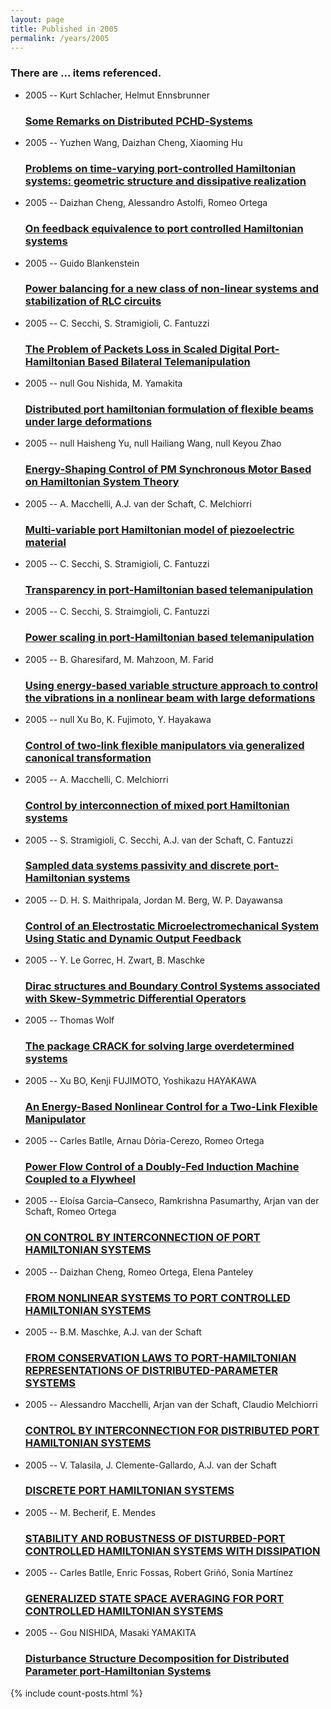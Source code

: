 ```yaml
---
layout: page
title: Published in 2005
permalink: /years/2005
---
```


<h3 id="number-posts">There are ... items referenced.</h3>
<ul class="post-list">

  <li>
    <span class="post-meta">2005 -- Kurt Schlacher, Helmut Ennsbrunner</span>
    <h3><a class="post-link" href="{{ site.baseurl }}/some-remarks-on-distributed-pchd-systems">Some Remarks on Distributed PCHD‐Systems</a></h3>
  </li>
  <li>
    <span class="post-meta">2005 -- Yuzhen Wang, Daizhan Cheng, Xiaoming Hu</span>
    <h3><a class="post-link" href="{{ site.baseurl }}/problems-on-time-varying-port-controlled-hamiltonian-systems-geometric-structure-and-dissipative-realization">Problems on time-varying port-controlled Hamiltonian systems: geometric structure and dissipative realization</a></h3>
  </li>
  <li>
    <span class="post-meta">2005 -- Daizhan Cheng, Alessandro Astolfi, Romeo Ortega</span>
    <h3><a class="post-link" href="{{ site.baseurl }}/on-feedback-equivalence-to-port-controlled-hamiltonian-systems">On feedback equivalence to port controlled Hamiltonian systems</a></h3>
  </li>
  <li>
    <span class="post-meta">2005 -- Guido Blankenstein</span>
    <h3><a class="post-link" href="{{ site.baseurl }}/power-balancing-for-a-new-class-of-non-linear-systems-and-stabilization-of-rlc-circuits">Power balancing for a new class of non-linear systems and stabilization of RLC circuits</a></h3>
  </li>
  <li>
    <span class="post-meta">2005 -- C. Secchi, S. Stramigioli, C. Fantuzzi</span>
    <h3><a class="post-link" href="{{ site.baseurl }}/the-problem-of-packets-loss-in-scaled-digital-port-hamiltonian-based-bilateral-telemanipulation">The Problem of Packets Loss in Scaled Digital Port-Hamiltonian Based Bilateral Telemanipulation</a></h3>
  </li>
  <li>
    <span class="post-meta">2005 -- null Gou Nishida, M. Yamakita</span>
    <h3><a class="post-link" href="{{ site.baseurl }}/distributed-port-hamiltonian-formulation-of-flexible-beams-under-large-deformations">Distributed port hamiltonian formulation of flexible beams under large deformations</a></h3>
  </li>
  <li>
    <span class="post-meta">2005 -- null Haisheng Yu, null Hailiang Wang, null Keyou Zhao</span>
    <h3><a class="post-link" href="{{ site.baseurl }}/energy-shaping-control-of-pm-synchronous-motor-based-on-hamiltonian-system-theory">Energy-Shaping Control of PM Synchronous Motor Based on Hamiltonian System Theory</a></h3>
  </li>
  <li>
    <span class="post-meta">2005 -- A. Macchelli, A.J. van der Schaft, C. Melchiorri</span>
    <h3><a class="post-link" href="{{ site.baseurl }}/multi-variable-port-hamiltonian-model-of-piezoelectric-material">Multi-variable port Hamiltonian model of piezoelectric material</a></h3>
  </li>
  <li>
    <span class="post-meta">2005 -- C. Secchi, S. Stramigioli, C. Fantuzzi</span>
    <h3><a class="post-link" href="{{ site.baseurl }}/transparency-in-port-hamiltonian-based-telemanipulation0">Transparency in port-Hamiltonian based telemanipulation</a></h3>
  </li>
  <li>
    <span class="post-meta">2005 -- C. Secchi, S. Straimgioli, C. Fantuzzi</span>
    <h3><a class="post-link" href="{{ site.baseurl }}/power-scaling-in-port-hamiltonian-based-telemanipulation">Power scaling in port-Hamiltonian based telemanipulation</a></h3>
  </li>
  <li>
    <span class="post-meta">2005 -- B. Gharesifard, M. Mahzoon, M. Farid</span>
    <h3><a class="post-link" href="{{ site.baseurl }}/using-energy-based-variable-structure-approach-to-control-the-vibrations-in-a-nonlinear-beam-with-large-deformations">Using energy-based variable structure approach to control the vibrations in a nonlinear beam with large deformations</a></h3>
  </li>
  <li>
    <span class="post-meta">2005 -- null Xu Bo, K. Fujimoto, Y. Hayakawa</span>
    <h3><a class="post-link" href="{{ site.baseurl }}/control-of-two-link-flexible-manipulators-via-generalized-canonical-transformation">Control of two-link flexible manipulators via generalized canonical transformation</a></h3>
  </li>
  <li>
    <span class="post-meta">2005 -- A. Macchelli, C. Melchiorri</span>
    <h3><a class="post-link" href="{{ site.baseurl }}/control-by-interconnection-of-mixed-port-hamiltonian-systems">Control by interconnection of mixed port Hamiltonian systems</a></h3>
  </li>
  <li>
    <span class="post-meta">2005 -- S. Stramigioli, C. Secchi, A.J. van der Schaft, C. Fantuzzi</span>
    <h3><a class="post-link" href="{{ site.baseurl }}/sampled-data-systems-passivity-and-discrete-port-hamiltonian-systems">Sampled data systems passivity and discrete port-Hamiltonian systems</a></h3>
  </li>
  <li>
    <span class="post-meta">2005 -- D. H. S. Maithripala, Jordan M. Berg, W. P. Dayawansa</span>
    <h3><a class="post-link" href="{{ site.baseurl }}/control-of-an-electrostatic-microelectromechanical-system-using-static-and-dynamic-output-feedback">Control of an Electrostatic Microelectromechanical System Using Static and Dynamic Output Feedback</a></h3>
  </li>
  <li>
    <span class="post-meta">2005 -- Y. Le Gorrec, H. Zwart, B. Maschke</span>
    <h3><a class="post-link" href="{{ site.baseurl }}/dirac-structures-and-boundary-control-systems-associated-with-skew-symmetric-differential-operators">Dirac structures and Boundary Control Systems associated with Skew-Symmetric Differential Operators</a></h3>
  </li>
  <li>
    <span class="post-meta">2005 -- Thomas Wolf</span>
    <h3><a class="post-link" href="{{ site.baseurl }}/the-package-crack-for-solving-large-overdetermined-systems">The package CRACK for solving large overdetermined systems</a></h3>
  </li>
  <li>
    <span class="post-meta">2005 -- Xu BO, Kenji FUJIMOTO, Yoshikazu HAYAKAWA</span>
    <h3><a class="post-link" href="{{ site.baseurl }}/an-energy-based-nonlinear-control-for-a-two-link-flexible-manipulator">An Energy-Based Nonlinear Control for a Two-Link Flexible Manipulator</a></h3>
  </li>
  <li>
    <span class="post-meta">2005 -- Carles Batlle, Arnau Dòria-Cerezo, Romeo Ortega</span>
    <h3><a class="post-link" href="{{ site.baseurl }}/power-flow-control-of-a-doubly-fed-induction-machine-coupled-to-a-flywheel">Power Flow Control of a Doubly-Fed Induction Machine Coupled to a Flywheel</a></h3>
  </li>
  <li>
    <span class="post-meta">2005 -- Eloísa Garcia–Canseco, Ramkrishna Pasumarthy, Arjan van der Schaft, Romeo Ortega</span>
    <h3><a class="post-link" href="{{ site.baseurl }}/on-control-by-interconnection-of-port-hamiltonian-systems">ON CONTROL BY INTERCONNECTION OF PORT HAMILTONIAN SYSTEMS</a></h3>
  </li>
  <li>
    <span class="post-meta">2005 -- Daizhan Cheng, Romeo Ortega, Elena Panteley</span>
    <h3><a class="post-link" href="{{ site.baseurl }}/from-nonlinear-systems-to-port-controlled-hamiltonian-systems">FROM NONLINEAR SYSTEMS TO PORT CONTROLLED HAMILTONIAN SYSTEMS</a></h3>
  </li>
  <li>
    <span class="post-meta">2005 -- B.M. Maschke, A.J. van der Schaft</span>
    <h3><a class="post-link" href="{{ site.baseurl }}/from-conservation-laws-to-port-hamiltonian-representations-of-distributed-parameter-systems">FROM CONSERVATION LAWS TO PORT-HAMILTONIAN REPRESENTATIONS OF DISTRIBUTED-PARAMETER SYSTEMS</a></h3>
  </li>
  <li>
    <span class="post-meta">2005 -- Alessandro Macchelli, Arjan van der Schaft, Claudio Melchiorri</span>
    <h3><a class="post-link" href="{{ site.baseurl }}/control-by-interconnection-for-distributed-port-hamiltonian-systems">CONTROL BY INTERCONNECTION FOR DISTRIBUTED PORT HAMILTONIAN SYSTEMS</a></h3>
  </li>
  <li>
    <span class="post-meta">2005 -- V. Talasila, J. Clemente-Gallardo, A.J. van der Schaft</span>
    <h3><a class="post-link" href="{{ site.baseurl }}/discrete-port-hamiltonian-systems0">DISCRETE PORT HAMILTONIAN SYSTEMS</a></h3>
  </li>
  <li>
    <span class="post-meta">2005 -- M. Becherif, E. Mendes</span>
    <h3><a class="post-link" href="{{ site.baseurl }}/stability-and-robustness-of-disturbed-port-controlled-hamiltonian-systems-with-dissipation">STABILITY AND ROBUSTNESS OF DISTURBED-PORT CONTROLLED HAMILTONIAN SYSTEMS WITH DISSIPATION</a></h3>
  </li>
  <li>
    <span class="post-meta">2005 -- Carles Batlle, Enric Fossas, Robert Griñó, Sonia Martínez</span>
    <h3><a class="post-link" href="{{ site.baseurl }}/generalized-state-space-averaging-for-port-controlled-hamiltonian-systems">GENERALIZED STATE SPACE AVERAGING FOR PORT CONTROLLED HAMILTONIAN SYSTEMS</a></h3>
  </li>
  <li>
    <span class="post-meta">2005 -- Gou NISHIDA, Masaki YAMAKITA</span>
    <h3><a class="post-link" href="{{ site.baseurl }}/disturbance-structure-decomposition-for-distributed-parameter-port-hamiltonian-systems0">Disturbance Structure Decomposition for Distributed Parameter port-Hamiltonian Systems</a></h3>
  </li>
</ul>
{% include count-posts.html %}
